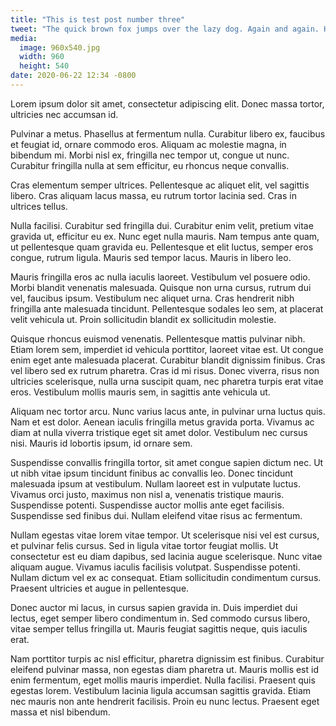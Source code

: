 ```yaml
---
title: "This is test post number three"
tweet: "The quick brown fox jumps over the lazy dog. Again and again. He surely must be tired by now."
media:
  image: 960x540.jpg
  width: 960
  height: 540
date: 2020-06-22 12:34 -0800
---
```


Lorem ipsum dolor sit amet, consectetur adipiscing elit. Donec massa tortor, ultricies nec accumsan id.

Pulvinar a metus. Phasellus at fermentum nulla. Curabitur libero ex, faucibus et feugiat id, ornare commodo eros. Aliquam ac molestie magna, in bibendum mi. Morbi nisl ex, fringilla nec tempor ut, congue ut nunc. Curabitur fringilla nulla at sem efficitur, eu rhoncus neque convallis.

Cras elementum semper ultrices. Pellentesque ac aliquet elit, vel sagittis libero. Cras aliquam lacus massa, eu rutrum tortor lacinia sed. Cras in ultrices tellus.

Nulla facilisi. Curabitur sed fringilla dui. Curabitur enim velit, pretium vitae gravida ut, efficitur eu ex. Nunc eget nulla mauris. Nam tempus ante quam, ut pellentesque quam gravida eu. Pellentesque et elit luctus, semper eros congue, rutrum ligula. Mauris sed tempor lacus. Mauris in libero leo.

Mauris fringilla eros ac nulla iaculis laoreet. Vestibulum vel posuere odio. Morbi blandit venenatis malesuada. Quisque non urna cursus, rutrum dui vel, faucibus ipsum. Vestibulum nec aliquet urna. Cras hendrerit nibh fringilla ante malesuada tincidunt. Pellentesque sodales leo sem, at placerat velit vehicula ut. Proin sollicitudin blandit ex sollicitudin molestie.

Quisque rhoncus euismod venenatis. Pellentesque mattis pulvinar nibh. Etiam lorem sem, imperdiet id vehicula porttitor, laoreet vitae est. Ut congue enim eget ante malesuada placerat. Curabitur blandit dignissim finibus. Cras vel libero sed ex rutrum pharetra. Cras id mi risus. Donec viverra, risus non ultricies scelerisque, nulla urna suscipit quam, nec pharetra turpis erat vitae eros. Vestibulum mollis mauris sem, in sagittis ante vehicula ut.

Aliquam nec tortor arcu. Nunc varius lacus ante, in pulvinar urna luctus quis. Nam et est dolor. Aenean iaculis fringilla metus gravida porta. Vivamus ac diam at nulla viverra tristique eget sit amet dolor. Vestibulum nec cursus nisi. Mauris id lobortis ipsum, id ornare sem.

Suspendisse convallis fringilla tortor, sit amet congue sapien dictum nec. Ut ut nibh vitae ipsum tincidunt finibus ac convallis leo. Donec tincidunt malesuada ipsum at vestibulum. Nullam laoreet est in vulputate luctus. Vivamus orci justo, maximus non nisl a, venenatis tristique mauris. Suspendisse potenti. Suspendisse auctor mollis ante eget facilisis. Suspendisse sed finibus dui. Nullam eleifend vitae risus ac fermentum.

Nullam egestas vitae lorem vitae tempor. Ut scelerisque nisi vel est cursus, et pulvinar felis cursus. Sed in ligula vitae tortor feugiat mollis. Ut consectetur est eu diam dapibus, sed lacinia augue scelerisque. Nunc vitae aliquam augue. Vivamus iaculis facilisis volutpat. Suspendisse potenti. Nullam dictum vel ex ac consequat. Etiam sollicitudin condimentum cursus. Praesent ultricies et augue in pellentesque.

Donec auctor mi lacus, in cursus sapien gravida in. Duis imperdiet dui lectus, eget semper libero condimentum in. Sed commodo cursus libero, vitae semper tellus fringilla ut. Mauris feugiat sagittis neque, quis iaculis erat.

Nam porttitor turpis ac nisl efficitur, pharetra dignissim est finibus. Curabitur eleifend pulvinar massa, non egestas diam pharetra ut. Mauris mollis est id enim fermentum, eget mollis mauris imperdiet. Nulla facilisi. Praesent quis egestas lorem. Vestibulum lacinia ligula accumsan sagittis gravida. Etiam nec mauris non ante hendrerit facilisis. Proin eu nunc lectus. Praesent eget massa et nisl bibendum.
